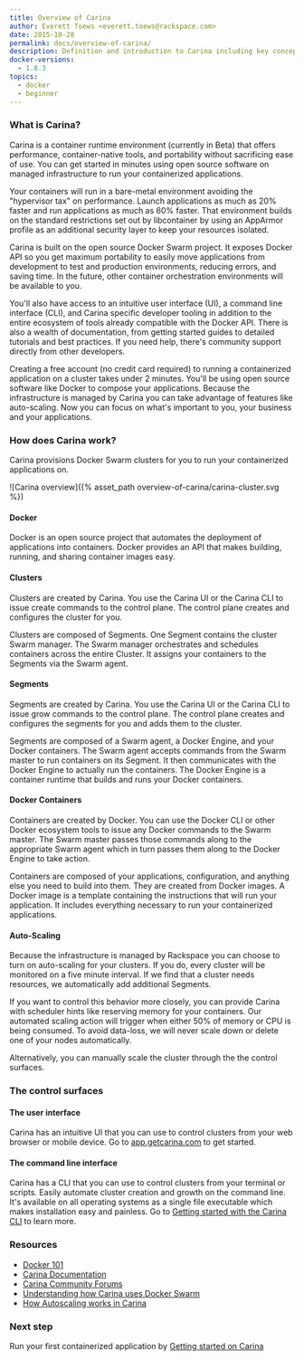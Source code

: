 ```yaml
---
title: Overview of Carina
author: Everett Toews <everett.toews@rackspace.com>
date: 2015-10-28
permalink: docs/overview-of-carina/
description: Definition and introduction to Carina including key concepts and next steps for implementation.
docker-versions:
  - 1.8.3
topics:
  - docker
  - beginner
---
```


### What is Carina?

Carina is a container runtime environment (currently in Beta) that offers performance, container-native tools, and portability without sacrificing ease of use. You can get started in minutes using open source software on managed infrastructure to run your containerized applications.

Your containers will run in a bare-metal environment avoiding the "hypervisor tax" on performance. Launch applications as much as 20% faster and run applications as much as 60% faster. That environment builds on the standard restrictions set out by libcontainer by using an AppArmor profile as an additional security layer to keep your resources isolated.

Carina is built on the open source Docker Swarm project.  It exposes Docker API so you get maximum portability to easily move applications from development to test and production environments, reducing errors, and saving time. In the future, other container orchestration environments will be available to you.

You'll also have access to an intuitive user interface (UI), a command line interface (CLI), and Carina specific developer tooling in addition to the entire ecosystem of tools already compatible with the Docker API. There is also a wealth of documentation, from getting started guides to detailed tutorials and best practices. If you need help, there's community support directly from other developers.

Creating a free account (no credit card required) to running a containerized application on a cluster takes under 2 minutes. You'll be using open source software like Docker to compose your applications. Because the infrastructure is managed by Carina you can take advantage of features like auto-scaling. Now you can focus on what's important to you, your business and your applications.

### How does Carina work?

Carina provisions Docker Swarm clusters for you to run your containerized applications on.

![Carina overview]({% asset_path overview-of-carina/carina-cluster.svg %})

#### Docker

Docker is an open source project that automates the deployment of applications into containers. Docker provides an API that makes building, running, and sharing container images easy.

#### Clusters

Clusters are created by Carina. You use the Carina UI or the Carina CLI to issue create commands to the control plane. The control plane creates and configures the cluster for you.

Clusters are composed of Segments. One Segment contains the cluster Swarm manager. The Swarm manager orchestrates and schedules containers across the entire Cluster. It assigns your containers to the Segments via the Swarm agent.

#### Segments

Segments are created by Carina. You use the Carina UI or the Carina CLI to issue grow commands to the control plane. The control plane creates and configures the segments for you and adds them to the cluster.

Segments are composed of a Swarm agent, a Docker Engine, and your Docker containers. The Swarm agent accepts commands from the Swarm master to run containers on its Segment. It then communicates with the Docker Engine to actually run the containers. The Docker Engine is a container runtime that builds and runs your Docker containers.

#### Docker Containers

Containers are created by Docker. You can use the Docker CLI or other Docker ecosystem tools to issue any Docker commands to the Swarm master. The Swarm master passes those commands along to the appropriate Swarm agent which in turn passes them along to the Docker Engine to take action.

Containers are composed of your applications, configuration, and anything else you need to build into them. They are created from Docker images. A Docker image is a template containing the instructions that will run your application. It includes everything necessary to run your containerized applications.

#### Auto-Scaling

Because the infrastructure is managed by Rackspace you can choose to turn on auto-scaling for your clusters. If you do, every cluster will be monitored on a five minute interval. If we find that a cluster needs resources, we automatically add additional Segments.

If you want to control this behavior more closely, you can provide Carina with scheduler hints like reserving memory for your containers. Our automated scaling action will trigger when either 50% of memory or CPU is being consumed. To avoid data-loss, we will never scale down or delete one of your nodes automatically.

Alternatively, you can manually scale the cluster through the the control surfaces.

### The control surfaces

#### The user interface

Carina has an intuitive UI that you can use to control clusters from your web browser or mobile device. Go to [app.getcarina.com](https://app.getcarina.com) to get started.

#### The command line interface

Carina has a CLI that you can use to control clusters from your terminal or scripts. Easily automate cluster creation and growth on the command line. It's available on all operating systems as a single file executable which makes installation easy and painless. Go to [Getting started with the Carina CLI](/docs/tutorials/getting-started-carina-cli/) to learn more.

### Resources

* [Docker 101](/docs/tutorials/docker-101/)
* [Carina Documentation](/docs/)
* [Carina Community Forums](https://getcarina.com/community/)
* [Understanding how Carina uses Docker Swarm](/docs/tutorials/docker-swarm-carina/)
* [How Autoscaling works in Carina](/docs/tutorials/autoscaling-carina/)

### Next step

Run your first containerized application by [Getting started on Carina](/docs/tutorials/getting-started-on-carina/)
